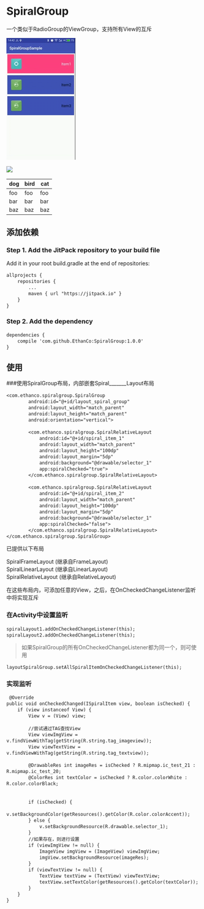 # SpiralGroup #
一个类似于RadioGroup的ViewGroup，支持所有View的互斥  

![](/SpiralGroup.gif)  

![](http://p1.bpimg.com/567571/86bd38603040ee69.gif)  

dog | bird | cat
----|------|----
foo | foo  | foo
bar | bar  | bar
baz | baz  | baz

## 添加依赖 ##
### Step 1. Add the JitPack repository to your build file ###
Add it in your root build.gradle at the end of repositories:  

	allprojects {
		repositories {
			...
			maven { url "https://jitpack.io" }
		}
	}

### Step 2. Add the dependency ###

	dependencies {
        compile 'com.github.EthanCo:SpiralGroup:1.0.0'
	}

## 使用 ##
###使用SpiralGroup布局，内部嵌套Spiral_______Layout布局

	<com.ethanco.spiralgroup.SpiralGroup
            android:id="@+id/layout_spiral_group"
            android:layout_width="match_parent"
            android:layout_height="match_parent"
            android:orientation="vertical">

            <com.ethanco.spiralgroup.SpiralRelativeLayout
                android:id="@+id/spiral_item_1"
                android:layout_width="match_parent"
                android:layout_height="100dp"
                android:layout_margin="5dp"
                android:background="@drawable/selector_1"
                app:spiralChecked="true">
            </com.ethanco.spiralgroup.SpiralRelativeLayout>

            <com.ethanco.spiralgroup.SpiralRelativeLayout
                android:id="@+id/spiral_item_2"
                android:layout_width="match_parent"
                android:layout_height="100dp"
                android:layout_margin="5dp"
                android:background="@drawable/selector_1"
                app:spiralChecked="false">
            </com.ethanco.spiralgroup.SpiralRelativeLayout>
    </com.ethanco.spiralgroup.SpiralGroup>  

已提供以下布局

SpiralFrameLayout (继承自FrameLayout)  
SpiralLinearLayout (继承自LinearLayout)  
SpiralRelativeLayout (继承自RelativeLayout)  

在这些布局内，可添加任意的View，之后，在OnCheckedChangeListener监听中将实现互斥

### 在Activity中设置监听  

	spiralLayout1.addOnCheckedChangeListener(this);
    spiralLayout2.addOnCheckedChangeListener(this);

> 如果SpiralGroup的所有OnCheckedChangeListener都为同一个，则可使用  

	layoutSpiralGroup.setAllSpiralItemOnCheckedChangeListener(this);  

### 实现监听  

	 @Override
    public void onCheckedChanged(ISpiralItem view, boolean isChecked) {
        if (view instanceof View) {
            View v = (View) view;

			//尝试通过TAG查找View
            View viewImgView = v.findViewWithTag(getString(R.string.tag_imageview));
            View viewTextView = v.findViewWithTag(getString(R.string.tag_textview));

            @DrawableRes int imageRes = isChecked ? R.mipmap.ic_test_21 : R.mipmap.ic_test_20;
            @ColorRes int textColor = isChecked ? R.color.colorWhite : R.color.colorBlack;


            if (isChecked) {
                v.setBackgroundColor(getResources().getColor(R.color.colorAccent));
            } else {
                v.setBackgroundResource(R.drawable.selector_1);
            }
			//如果存在，则进行设置
            if (viewImgView != null) {
                ImageView imgView = (ImageView) viewImgView;
                imgView.setBackgroundResource(imageRes);
            }
            if (viewTextView != null) {
                TextView textView = (TextView) viewTextView;
                textView.setTextColor(getResources().getColor(textColor));
            }
        }
    }


